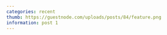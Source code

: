 ```yaml
---
categories: recent
thumb: https://guestnode.com/uploads/posts/84/feature.png
information: post 1
---
```

